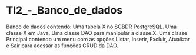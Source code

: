 # TI2_-_Banco_de_dados
Banco de dados contendo:
Uma tabela X no SGBDR PostgreSQL.
Uma classe X em Java.
Uma classe DAO para manipular a classe X.
Uma classe Principal contendo um menu com as opções Listar, Inserir, Excluir, Atualizar e Sair para acessar as funções CRUD da DAO.

